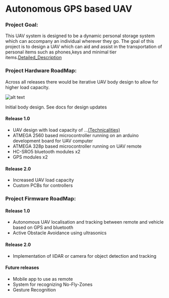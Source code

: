 # Autonomous GPS based UAV
 
### Project Goal:
This UAV system is designed to be a dynamic personal storage system which can accompany an individual wherever they go. The goal of this project is to design a UAV which can aid and assist in the transportation of personal items such as phones,keys and minimal tier items.[Detailed_Description](https://github.com/nyameaama/Autonomous-UAV/blob/master/docs/description.md)

### Project Hardware RoadMap:

Across all releases there would be iterative UAV body design to allow for higher load capacity.

![alt text](https://github.com/nyameaama/Autonomous-UAV/blob/master/CAD%20models/Body%20Prototype/Screen%20Shot%202020-06-28%20at%206.02.01%20PM%2010.28.38%20AM.png)

Initial body design. See docs for design updates

#### Release 1.0
* UAV design with load capacity of ...[(Technicalities)](https://github.com/nyameaama/Autonomous-UAV/blob/master/docs/technical.md)
* ATMEGA 2560 based microcontroller running on an arduino development board for UAV computer
* ATMEGA 328p based microcontroller running on UAV remote
* HC-SRO5 bluetooth modules x2
* GPS modules x2

#### Release 2.0
* Increased UAV load capacity
* Custom PCBs for controllers

### Project Firmware RoadMap:

#### Release 1.0
* Autonomous UAV localisation and tracking between remote and vehicle based on GPS and bluetooth
* Active Obstacle Avoidance using ultrasonics

#### Release 2.0 
* Implementation of liDAR or camera for object detection and tracking

#### Future releases
* Mobile app to use as remote
* System for recognizing No-Fly-Zones
* Gesture Recognition
